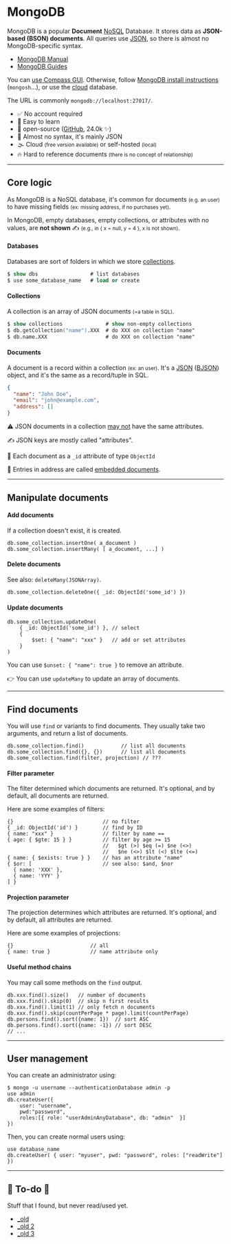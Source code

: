 # MongoDB

<div class="row row-cols-md-2"><div>

MongoDB is a popular **Document** [NoSQL](../index.md) Database. It stores data as **JSON-based (BSON) documents**. All queries use [JSON](/programming-languages/others/data/json.md), so there is almost no MongoDB-specific syntax.

* [MongoDB Manual](https://www.mongodb.com/docs/manual/introduction/)
* [MongoDB Guides](https://www.mongodb.com/docs/guides/)

You can [use Compass GUI](https://www.mongodb.com/products/compass). Otherwise, follow [MongoDB install instructions](https://www.mongodb.com/docs/manual/administration/install-community/) (`mongosh`...), or use the [cloud](https://www.mongodb.com/atlas/database) database.
</div><div>

The URL is commonly `mongodb://localhost:27017/`.

* ✅ No account required
* 🌱 Easy to learn
* 🤝 open-source ([GitHub](https://github.com/mongodb/mongo), 24.0k ✨)
* 🚀 Almost no syntax, it's mainly JSON
* 🌫️ Cloud <small>(free version available)</small> or self-hosted <small>(local)</small>
* 🔥 Hard to reference documents <small>(there is no concept of relationship)</small>
</div></div>

<hr class="sep-both">

## Core logic

<div class="row row-cols-md-2"><div>

As MongoDB is a NoSQL database, it's common for documents <small>(e.g. an user)</small> to have missing fields <small>(ex: missing address, if no purchases yet)</small>.

In MongoDB, empty databases, empty collections, or attributes with no values, are **not shown** ✍️ <small>(e.g., in { x = null, y = 4 }, x is not shown)</small>.

#### Databases

Databases are sort of folders in which we store [collections](#collections).

```ps
$ show dbs                 # list databases
$ use some_database_name   # load or create
```

#### Collections

A collection is an array of JSON documents <small>(=a table in SQL)</small>.

```ps
$ show collections              # show non-empty collections
$ db.getCollection("name").XXX  # do XXX on collection "name"
$ db.name.XXX                   # do XXX on collection "name"
```
</div><div>

#### Documents

A document is a record within a collection <small>(ex: an user)</small>. It's a [JSON](/programming-languages/others/data/json.md) ([BJSON](https://www.mongodb.com/docs/mongodb-shell/reference/data-types/)) object, and it's the same as a record/tuple in SQL.

```json
{
  "name": "John Doe",
  "email": "john@example.com",
  "address": []
}
```

⚠️️ JSON documents in a collection [may not](https://www.mongodb.com/docs/manual/core/schema-validation/specify-json-schema/#std-label-schema-validation-json) have the same attributes.

✍️ JSON keys are mostly called "attributes".

🔑 Each document as a `_id` attribute of type `ObjectId`

📑 Entries in address are called [embedded documents](https://www.mongodb.com/basics/embedded-mongodb). 
</div></div>

<hr class="sep-both">

## Manipulate documents

<div class="row row-cols-md-2"><div>

#### Add documents

If a collection doesn't exist, it is created.

```js!
db.some_collection.insertOne( a_document )
db.some_collection.insertMany( [ a_document, ...] )
```

#### Delete documents

See also: `deleteMany(JSONArray)`.

```js!
db.some_collection.deleteOne({ _id: ObjectId('some_id') })
```
</div><div>

#### Update documents

```js!
db.some_collection.updateOne(
    { _id: ObjectId('some_id') }, // select
    {
        $set: { "name": "xxx" }   // add or set attributes
    }
)
```

You can use `$unset: { "name": true }` to remove an attribute.

👉 You can use `updateMany` to update an array of documents.
</div></div>

<hr class="sep-both">

## Find documents

<div class="row row-cols-md-2"><div>

You will use `find` or variants to find documents. They usually take two arguments, and return a list of documents.

```js!
db.some_collection.find()            // list all documents
db.some_collection.find({}, {})      // list all documents
db.some_collection.find(filter, projection) // ???
```

#### Filter parameter

The filter determined which documents are returned. It's optional, and by default, all documents are returned.

Here are some examples of filters:

```js!
{}                             // no filter
{ _id: ObjectId('id') }        // find by ID 
{ name: "xxx" }                // filter by name ==
{ age: { $gte: 15 } }          // filter by age >= 15
                               //   $gt (>) $eq (=) $ne (<>)
                               //   $ne (<>) $lt (<) $lte (<=)
{ name: { $exists: true } }    // has an attribute "name"
{ $or: [                       // see also: $and, $nor
  { name: 'XXX' },
  { name: 'YYY' }
] }
```
</div><div>

#### Projection parameter

The projection determines which attributes are returned. It's optional, and by default, all attributes are returned.

Here are some examples of projections:

```js!
{}                         // all
{ name: true }             // name attribute only
```

#### Useful method chains

You may call some methods on the `find` output.

```js!
db.xxx.find().size()   // number of documents
db.xxx.find().skip(0)  // skip n first results
db.xxx.find().limit(1) // only fetch n documents
db.xxx.find().skip(countPerPage * page).limit(countPerPage)
db.persons.find().sort({name: 1})  // sort ASC
db.persons.find().sort({name: -1}) // sort DESC
// ...
```
</div></div>

<hr class="sep-both">

## User management

<div class="row row-cols-md-2"><div>

You can create an administrator using:

```js!
$ mongo -u username --authenticationDatabase admin -p
use admin
db.createUser({
    user: "username",
    pwd:"password",
    roles:[{ role: "userAdminAnyDatabase", db: "admin"  }]
})
```
</div><div>

Then, you can create normal users using:

```js!
use database_name
db.createUser( { user: "myuser", pwd: "password", roles: ["readWrite"] })
```
</div></div>

<hr class="sep-both">

## 👻 To-do 👻

Stuff that I found, but never read/used yet.

<div class="row row-cols-md-2"><div>

* [_old](../nosql/mongodb/index.md)
* [_old 2](../nosql/mongo.md)
* [_old 3](../nosql/drivers/mongodb.md)
</div><div>


</div></div>